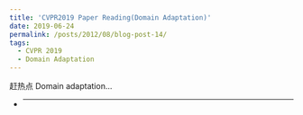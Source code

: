 ```yaml
---
title: 'CVPR2019 Paper Reading(Domain Adaptation)'
date: 2019-06-24
permalink: /posts/2012/08/blog-post-14/
tags:
  - CVPR 2019
  - Domain Adaptation
---
```


赶热点 Domain adaptation...

+ ****
